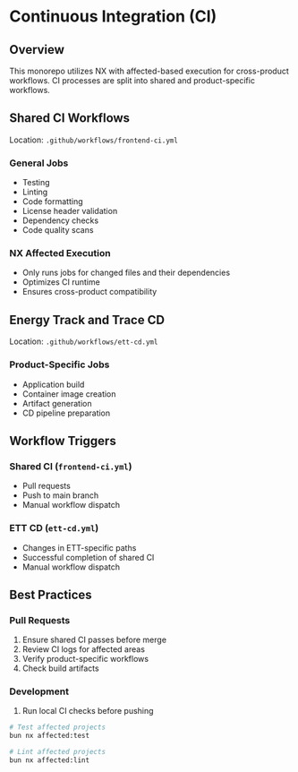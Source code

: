 # Continuous Integration (CI)

## Overview

This monorepo utilizes NX with affected-based execution for cross-product workflows. CI processes are split into shared and product-specific workflows.

## Shared CI Workflows

Location: `.github/workflows/frontend-ci.yml`

### General Jobs

- Testing
- Linting
- Code formatting
- License header validation
- Dependency checks
- Code quality scans

### NX Affected Execution

- Only runs jobs for changed files and their dependencies
- Optimizes CI runtime
- Ensures cross-product compatibility

## Energy Track and Trace CD

Location: `.github/workflows/ett-cd.yml`

### Product-Specific Jobs

- Application build
- Container image creation
- Artifact generation
- CD pipeline preparation

## Workflow Triggers

### Shared CI (`frontend-ci.yml`)

- Pull requests
- Push to main branch
- Manual workflow dispatch

### ETT CD (`ett-cd.yml`)

- Changes in ETT-specific paths
- Successful completion of shared CI
- Manual workflow dispatch

## Best Practices

### Pull Requests

1. Ensure shared CI passes before merge
2. Review CI logs for affected areas
3. Verify product-specific workflows
4. Check build artifacts

### Development

1. Run local CI checks before pushing

```bash
# Test affected projects
bun nx affected:test

# Lint affected projects
bun nx affected:lint
```

